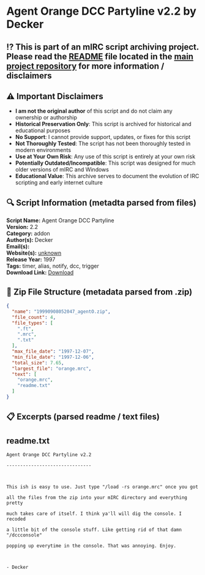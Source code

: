 # Agent Orange DCC Partyline v2.2 by Decker

## ⁉️ This is part of an mIRC script archiving project. Please read the [README](https://github.com/sorzkode/mirc_scripts_archive/blob/main/README.md) file located in the [main project repository](https://github.com/sorzkode/mirc_scripts_archive) for more information / disclaimers  

## ⚠️ Important Disclaimers

- **I am not the original author** of this script and do not claim any ownership or authorship
- **Historical Preservation Only**: This script is archived for historical and educational purposes
- **No Support**: I cannot provide support, updates, or fixes for this script
- **Not Thoroughly Tested**: The script has not been thoroughly tested in modern environments
- **Use at Your Own Risk**: Any use of this script is entirely at your own risk
- **Potentially Outdated/Incompatible**: This script was designed for much older versions of mIRC and Windows
- **Educational Value**: This archive serves to document the evolution of IRC scripting and early internet culture

## 🔍 Script Information (metadta parsed from files)

**Script Name:** Agent Orange DCC Partyline  
**Version:** 2.2  
**Category:** addon  
**Author(s):** Decker  
**Email(s):** <unknown>  
**Website(s):** [unknown](unknown)  
**Release Year:** 1997  
**Tags:** timer, alias, notify, dcc, trigger  
**Download Link:** [Download](https://github.com/sorzkode/mirc_scripts_archive/raw/main/hawkee.com/19990908052047_agentO/19990908052047_agentO.zip)  

## 📂 Zip File Structure (metadata parsed from .zip)

```json
{
  "name": "19990908052047_agentO.zip",
  "file_count": 4,
  "file_types": [
    ".ft",
    ".mrc",
    ".txt"
  ],
  "max_file_date": "1997-12-07",
  "min_file_date": "1997-12-06",
  "total_size": 7.65,
  "largest_file": "orange.mrc",
  "text": [
    "orange.mrc",
    "readme.txt"
  ]
}
```

## 📋 Excerpts (parsed readme / text files)

## readme.txt

```text
Agent Orange DCC Partyline v2.2
-------------------------------

This ish is easy to use. Just type "/load -rs orange.mrc" once you got
all the files from the zip into your mIRC directory and everything pretty
much takes care of itself. I think ya'll will dig the console. I recoded
a little bit of the console stuff. Like getting rid of that damn "/dccconsole"
popping up everytime in the console. That was annoying. Enjoy.

- Decker

```

